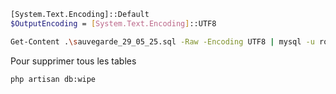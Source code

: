 
```bash
[System.Text.Encoding]::Default
$OutputEncoding = [System.Text.Encoding]::UTF8

Get-Content .\sauvegarde_29_05_25.sql -Raw -Encoding UTF8 | mysql -u root -p solicode_lms
```

Pour supprimer tous les tables 

````
php artisan db:wipe
````